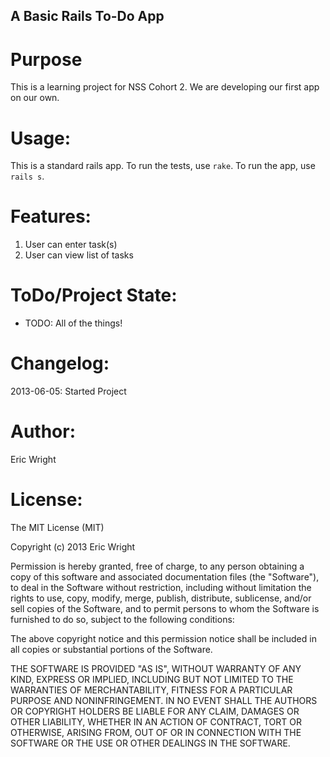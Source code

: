 A Basic Rails To-Do App
------------------------

Purpose
========

This is a learning project for NSS Cohort 2.  We are developing our first app on our own.

Usage:
======

This is a standard rails app.  To run the tests, use `rake`.  To run the app, use `rails s`.

Features:
=========

1. User can enter task(s)
2. User can view list of tasks

ToDo/Project State:
===================

* TODO: All of the things!

Changelog:
==========

2013-06-05: Started Project


Author:
=======

Eric Wright

License:
========

The MIT License (MIT)

Copyright (c) 2013 Eric Wright

Permission is hereby granted, free of charge, to any person obtaining a copy
of this software and associated documentation files (the "Software"), to deal
in the Software without restriction, including without limitation the rights
to use, copy, modify, merge, publish, distribute, sublicense, and/or sell
copies of the Software, and to permit persons to whom the Software is
furnished to do so, subject to the following conditions:

The above copyright notice and this permission notice shall be included in
all copies or substantial portions of the Software.

THE SOFTWARE IS PROVIDED "AS IS", WITHOUT WARRANTY OF ANY KIND, EXPRESS OR
IMPLIED, INCLUDING BUT NOT LIMITED TO THE WARRANTIES OF MERCHANTABILITY,
FITNESS FOR A PARTICULAR PURPOSE AND NONINFRINGEMENT. IN NO EVENT SHALL THE
AUTHORS OR COPYRIGHT HOLDERS BE LIABLE FOR ANY CLAIM, DAMAGES OR OTHER
LIABILITY, WHETHER IN AN ACTION OF CONTRACT, TORT OR OTHERWISE, ARISING FROM,
OUT OF OR IN CONNECTION WITH THE SOFTWARE OR THE USE OR OTHER DEALINGS IN
THE SOFTWARE.
